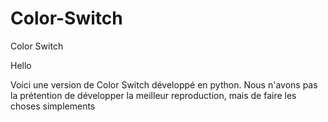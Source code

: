 # Color-Switch
Color Switch 

Hello

Voici une version de Color Switch développé en python. Nous n'avons pas la prétention de développer la meilleur reproduction, mais de faire les choses simplements


